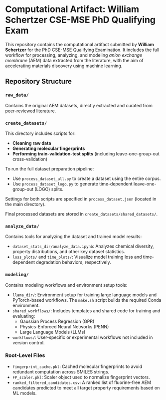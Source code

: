 # Computational Artifact: William Schertzer CSE-MSE PhD Qualifying Exam

This repository contains the computational artifact submitted by **William Schertzer** for the PhD CSE-MSE Qualifying Examination. It includes the full workflow for processing, analyzing, and modeling *anion exchange membrane* (AEM) data extracted from the literature, with the aim of accelerating materials discovery using machine learning.

## Repository Structure

### `raw_data/`
Contains the original AEM datasets, directly extracted and curated from peer-reviewed literature.

### `create_datasets/`
This directory includes scripts for:
- **Cleaning raw data**
- **Generating molecular fingerprints**
- **Performing train-validation-test splits** (including leave-one-group-out cross-validation)

To run the full dataset preparation pipeline:
- Use `process_dataset_all.py` to create a dataset using the entire corpus.
- Use `process_dataset_logo.py` to generate time-dependent leave-one-group-out (LOGO) splits.

Settings for both scripts are specified in `process_dataset.json` (located in the main directory).

Final processed datasets are stored in `create_datasets/shared_datasets/`.

### `analyze_data/`
Contains tools for analyzing the dataset and trained model results:
- `dataset_stats_dir/analyze_data.ipynb`: Analyzes chemical diversity, property distributions, and other key dataset statistics.
- `loss_plots/` and `time_plots/`: Visualize model training loss and time-dependent degradation behaviors, respectively.

### `modeling/`
Contains modeling workflows and environment setup tools:
- `llama_dir/`: Environment setup for training large language models and PyTorch-based workflows. The `make.sh` script builds the required Conda environment.
- `shared_workflows/`: Includes templates and shared code for training and evaluating:
  - Gaussian Process Regression (GPR)
  - Physics-Enforced Neural Networks (PENN)
  - Large Language Models (LLMs)
- `workflows/`: User-specific or experimental workflows not included in version control.

### Root-Level Files
- `fingerprint_cache.pkl`: Cached molecular fingerprints to avoid redundant computation across SMILES strings.
- `FP_scaler.pkl`: Scaler object used to normalize fingerprint vectors.
- `ranked_filtered_candidates.csv`: A ranked list of fluorine-free AEM candidates predicted to meet all target property requirements based on ML models.
